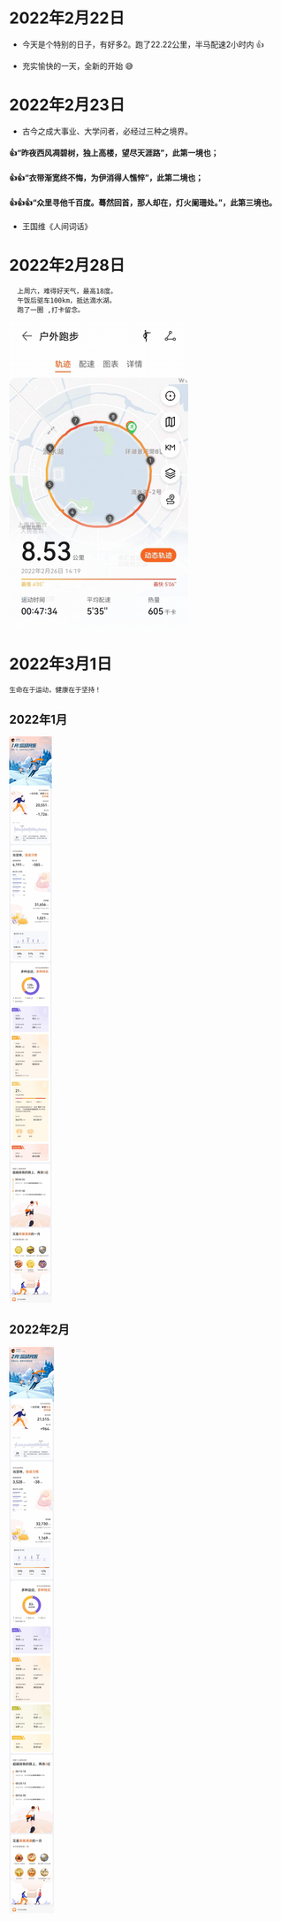 # 2022年2月22日
*  今天是个特别的日子，有好多2。跑了22.22公里，半马配速2小时内 :+1:
-  充实愉快的一天，全新的开始 😅

# 2022年2月23日
* 古今之成大事业、大学问者，必经过三种之境界。
####   :+1:“昨夜西风凋碧树，独上高楼，望尽天涯路”，此第一境也；
####   :+1::+1:“衣带渐宽终不悔，为伊消得人憔悴”，此第二境也；
####   :+1::+1::+1:“众里寻他千百度。蓦然回首，那人却在，灯火阑珊处。”，此第三境也。
- 王国维《人间词话》

# 2022年2月28日
```
  上周六，难得好天气，最高18度。
  午饭后驱车100km，抵达滴水湖。
  跑了一圈 ,打卡留念。
```
![打卡](./img/dishuhu.png)

# 2022年3月1日
```
生命在于运动，健康在于坚持！
```
## 2022年1月
![2022.1-运动月报](./sport/月报_202201.jpg)
## 2022年2月
![2022.2-运动月报](./sport/月报_202202.jpg)
